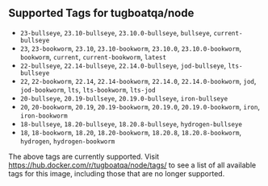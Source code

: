 ## Supported Tags for tugboatqa/node

* `23-bullseye`, `23.10-bullseye`, `23.10.0-bullseye`, `bullseye`, `current-bullseye`
* `23`, `23-bookworm`, `23.10`, `23.10-bookworm`, `23.10.0`, `23.10.0-bookworm`, `bookworm`, `current`, `current-bookworm`, `latest`
* `22-bullseye`, `22.14-bullseye`, `22.14.0-bullseye`, `jod-bullseye`, `lts-bullseye`
* `22`, `22-bookworm`, `22.14`, `22.14-bookworm`, `22.14.0`, `22.14.0-bookworm`, `jod`, `jod-bookworm`, `lts`, `lts-bookworm`, `lts-jod`
* `20-bullseye`, `20.19-bullseye`, `20.19.0-bullseye`, `iron-bullseye`
* `20`, `20-bookworm`, `20.19`, `20.19-bookworm`, `20.19.0`, `20.19.0-bookworm`, `iron`, `iron-bookworm`
* `18-bullseye`, `18.20-bullseye`, `18.20.8-bullseye`, `hydrogen-bullseye`
* `18`, `18-bookworm`, `18.20`, `18.20-bookworm`, `18.20.8`, `18.20.8-bookworm`, `hydrogen`, `hydrogen-bookworm`

The above tags are currently supported. Visit https://hub.docker.com/r/tugboatqa/node/tags/ to see a list of all available tags for this image, including those that are no longer supported.
